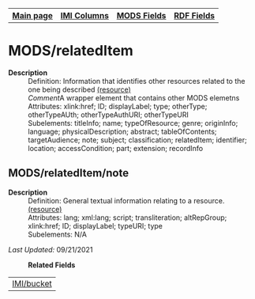 <!DOCTYPE html>
<html>

<body>
<table style="width:100%">
  <tr>
    <th><a href="index.md">Main page</a></th>
	<th><a href="IMI.md">IMI Columns</a></th>
    <th><a href="MODS.md">MODS Fields</a></th>
    <th><a href="RDF.md">RDF Fields</a></th>
  </tr>
</table>



<h1>MODS/relatedItem</h1>
<dl>
  <dt><b>Description</b></dt>
  <dd>Definition: Information that identifies other resources related to the one being described <a href="http://www.loc.gov/standards/mods/userguide/relateditem.tml">(resource)</a></dd>
  <dd><i>Comment</i>A wrapper element that contains other MODS elemetns</dd>
  <dd>Attributes: xlink:href; ID; displayLabel; type; otherType; otherTypeAUth; otherTypeAuthURI; otherTypeURI</dd>
  <dd>Subelements: titleInfo; name; typeOfResource; genre; originInfo; language; physicalDescription; abstract; tableOfContents; targetAudience; note; subject; classification; relatedItem; identifier; location; accessCondition; part; extension; recordInfo</dd>
</dl>
<h2>MODS/relatedItem/note</h2>
<dl>
  <dt><b>Description</b></dt>
  <dd>Definition: General textual information relating to a resource.<a href="www.loc.gov/standards/mods/userguide/note.md">(resource)</a></dd>
  <dd>Attributes:  lang; xml:lang; script; transliteration; altRepGroup; xlink:href; ID; displayLabel; typeURI; type</dd>
  <dd>Subelements:  N/A</dd>
</dl>
	<p><i>Last Updated: </i></font>09/21/2021</p>
</dl>
<dl>
	<dd><b>Related Fields</b></dd>
		<table>
			<td><a href="bucket.md">IMI/bucket</a></td>
		</table>
</dl>
</body>
</html>